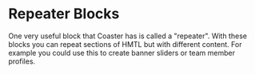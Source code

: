 # Repeater Blocks

One very useful block that Coaster has is called a "repeater". With these blocks you can repeat sections of HMTL but with different content. For example you could use this to create banner sliders or team member profiles.


